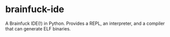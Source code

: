 brainfuck-ide
=============

A Brainfuck IDE(!) in Python. Provides a REPL, an interpreter, and a compiler that can generate ELF binaries.
